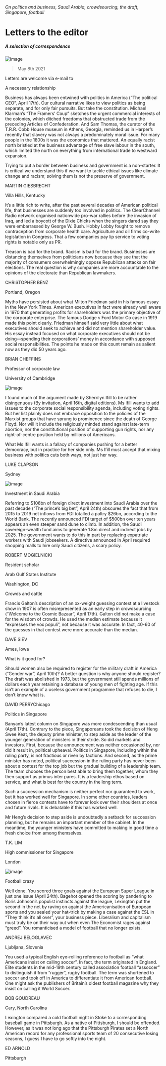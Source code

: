 ###### On politics and business, Saudi Arabia, crowdsourcing, the draft, Singapore, football
# Letters to the editor 
##### A selection of correspondence 
![image](images/20210417_ldd002.jpg) 
> May 8th 2021 
Letters are welcome via e-mail to 
A necessary relationship
Business has always been entwined with politics in America (“The political CEO”, April 17th). Our cultural narrative likes to view politics as being separate, and for only fair pursuits. But take the constitution. Michael Klarman’s “The Framers’ Coup” sketches the urgent commercial interests of the colonies, which ditched freedoms that obstructed trade from the preceding Articles of Confederation. And Sam Thomas, the curator of the T.R.R. Cobb House museum in Athens, Georgia, reminded us in Harper’s recently that slavery was not always a predominately moral issue. For many people in the 1800s it was the economics that mattered. An equally racist north bristled at the business advantage of free slave labour in the south, which limited the north on everything from international trade to westward expansion.

Trying to put a border between business and government is a non-starter. It is critical we understand this if we want to tackle ethical issues like climate change and racism; solving them is not the preserve of government.
MARTIN GIESBRECHT
Villa Hills, Kentucky
It’s a little rich to write, after the past several decades of American political life, that businesses are suddenly too involved in politics. The ClearChannel Radio network organised nationwide pro-war rallies before the invasion of Iraq, and led a boycott of the Dixie Chicks when the singers dared say they were embarrassed by George W. Bush. Hobby Lobby fought to remove contraception from corporate health care. Agriculture and oil firms co-write legislation in Congress. That a few companies pay lip service to voting rights is notable only as PR.
Treason is bad for the brand. Racism is bad for the brand. Businesses are distancing themselves from politicians now because they see that the majority of consumers overwhelmingly oppose Republican attacks on fair elections. The real question is why companies are more accountable to the opinions of the electorate than Republican lawmakers.
CHRISTOPHER BENZ
Portland, Oregon
Myths have persisted about what Milton Friedman said in his famous essay in the New York Times. American executives in fact were already well aware in 1970 that generating profits for shareholders was the primary objective of the corporate enterprise. The famous Dodge v Ford Motor Co case in 1919 made this point clearly. Friedman himself said very little about what executives should seek to achieve and did not mention shareholder value. His essay instead focused on what corporate executives should not be doing—spending their corporations’ money in accordance with supposed social responsibilities. The points he made on this count remain as salient now as they did 50 years ago.
BRIAN CHEFFINS
Professor of corporate law
University of Cambridge
![image](images/20210417_WBD003.jpg) 

I found much of the argument made by Sherrilyn Ifill to be rather disingenuous (By invitation, April 16th, digital editions). Ms Ifill wants to add issues to the corporate social responsibility agenda, including voting rights. But her list plainly does not embrace opposition to the policies of the Marxist groups that have sprung to prominence since the death of George Floyd. Nor will it include the religiously minded stand against late-term abortion, nor the constitutional position of supporting gun rights, nor any right-of-centre position held by millions of Americans.
What Ms Ifill wants is a fallacy of companies pushing for a better democracy, but in practice for her side only. Ms Ifill must accept that mixing business with politics cuts both ways, not just her way.
LUKE CLAPSON
Sydney
![image](images/20210424_MAP502.jpg) 

Investment in Saudi Arabia
Referring to $106bn of foreign direct investment into Saudi Arabia over the past decade (“The prince’s big bet”, April 24th) obscures the fact that from 2015 to 2019 net inflows from FDI totalled a paltry $26bn, according to the World Bank. The recently announced FDI target of $500bn over ten years appears an even steeper sand dune to climb. In addition, the Saudi sovereign-wealth fund aims to generate 1.8m direct and indirect jobs by 2025. The government wants to do this in part by replacing expatriate workers with Saudi jobseekers. A directive announced in April required shopping malls to hire only Saudi citizens, a scary policy.
ROBERT MOGIELNICKI
Resident scholar
Arab Gulf States Institute
Washington, DC
Crowds and cattle
Francis Galton’s description of an ox-weight guessing contest at a livestock show in 1907 is often misrepresented as an early step in crowdsourcing (“Welcome to the Cosmic Bazaar”, April 17th). Galton did not make a case for the wisdom of crowds. He used the median estimate because it “expresses the vox populi”, not because it was accurate. In fact, 40-60 of the guesses in that contest were more accurate than the median.
DAVE SIEV
Ames, Iowa
What is it good for?
Should women also be required to register for the military draft in America (“Gender war”, April 10th)? A better question is why anyone should register? The draft was abolished in 1973, but the government still spends millions of dollars each year retaining a database of young men of fighting age. If this isn’t an example of a useless government programme that refuses to die, I don’t know what is.
DAVID PERRYChicago
Politics in Singapore
Banyan’s latest column on Singapore was more condescending than usual (April 17th). Contrary to the piece, Singaporeans took the decision of Heng Swee Keat, the deputy prime minister, to step aside as the leader of the younger generation of ministers in their stride. So did markets and investors. First, because the announcement was neither occasioned by, nor did it result in, political upheaval. Politics in Singapore, including within the ruling party, is not fractious or riven by factions. And second, as the prime minister has noted, political succession in the ruling party has never been about a contest for the top job but the gradual building of a leadership team. The team chooses the person best able to bring them together, whom they then support as primus inter pares. It is a leadership ethos based on service, and what is best for the country in the long term.

Such a succession mechanism is neither perfect nor guaranteed to work, but it has worked well for Singapore. In some other countries, leaders chosen in fierce contests have to forever look over their shoulders at once and future rivals. It is debatable if this has worked well.

Mr Heng’s decision to step aside is undoubtedly a setback for succession planning, but he remains an important member of the cabinet. In the meantime, the younger ministers have committed to making in good time a fresh choice from among themselves.
T.K. LIM
High commissioner for Singapore
London
![image](images/20210424_WBP002.jpg) 

Football crazy
Well done. You scored three goals against the European Super League in just one issue (April 24th). Bagehot opened the scoring by pandering to Boris Johnson’s populist instincts against the league, Lexington put the second in the net by raving on against the Americanisation of European sports and you sealed your hat-trick by making a case against the ESL in “They think it’s all over”, your business piece. Liberalism and capitalism must truly be on their way out when even The Economist rages against “greed”. You romanticised a model of football that no longer exists.
ANDREJ BELOGLAVEC
Ljubljana, Slovenia
You used a typical English eye-rolling reference to football as “what Americans insist on calling soccer”. In fact, the term originated in England. Elite students in the mid-19th century called association football “assoccer” to distinguish it from “rugger”, rugby football. The term was shortened to soccer and took off in America to differentiate it from American football. One might ask the publishers of Britain’s oldest football magazine why they insist on calling it World Soccer.
BOB GOUDREAU
Cary, North Carolina
Lexington compared a cold football night in Stoke to a corresponding baseball game in Pittsburgh. As a native of Pittsburgh, I should be offended. However, as it was not long ago that the Pittsburgh Pirates set a North American record for any professional sports team of 20 consecutive losing seasons, I guess I have to go softly into the night.
ED ARNOLD
Pittsburgh
